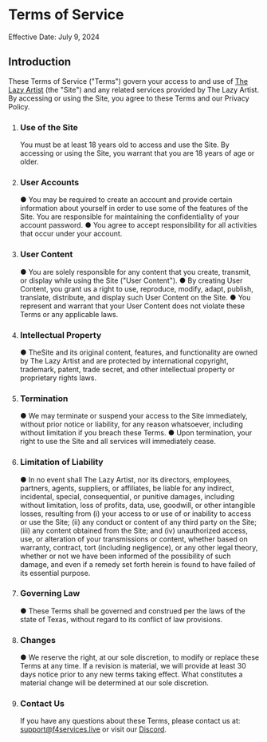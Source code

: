 # Terms of Service
Effective Date: July 9, 2024

## Introduction
These Terms of Service ("Terms") govern your access to and use of [The Lazy Artist](https://thelazyartistai.com)
(the "Site") and any related services provided by The Lazy Artist. By accessing or using the Site, you
agree to these Terms and our Privacy Policy.
1. ### Use of the Site
   You must be at least 18 years old to access and use the Site. By accessing or using the Site, you
   warrant that you are 18 years of age or older.
2. ### User Accounts
   ● You may be required to create an account and provide certain information about yourself
   in order to use some of the features of the Site. You are responsible for maintaining the
   confidentiality of your account password.
   ● You agree to accept responsibility for all activities that occur under your account.
3. ### User Content
   ● You are solely responsible for any content that you create, transmit, or display while
   using the Site ("User Content").
   ● By creating User Content, you grant us a right to use, reproduce, modify, adapt, publish,
   translate, distribute, and display such User Content on the Site.
   ● You represent and warrant that your User Content does not violate these Terms or any
   applicable laws.
4. ### Intellectual Property
   ● TheSite and its original content, features, and functionality are owned by The Lazy Artist and
   are protected by international copyright, trademark, patent, trade secret, and other
   intellectual property or proprietary rights laws.
5. ### Termination
   ● We may terminate or suspend your access to the Site immediately, without prior notice or
   liability, for any reason whatsoever, including without limitation if you breach these
   Terms.
   ● Upon termination, your right to use the Site and all services will immediately cease.
6. ### Limitation of Liability
   ● In no event shall The Lazy Artist, nor its directors, employees, partners, agents, suppliers, or
   affiliates, be liable for any indirect, incidental, special, consequential, or punitive
   damages, including without limitation, loss of profits, data, use, goodwill, or other
   intangible losses, resulting from (i) your access to or use of or inability to access or use
   the Site; (ii) any conduct or content of any third party on the Site; (iii) any content
   obtained from the Site; and (iv) unauthorized access, use, or alteration of your
   transmissions or content, whether based on warranty, contract, tort (including
   negligence), or any other legal theory, whether or not we have been informed of the
   possibility of such damage, and even if a remedy set forth herein is found to have failed
   of its essential purpose.
7. ### Governing Law
   ● These Terms shall be governed and construed per the laws of the state of Texas, without
   regard to its conflict of law provisions.
8. ### Changes
   ● We reserve the right, at our sole discretion, to modify or replace these Terms at any time.
   If a revision is material, we will provide at least 30 days notice prior to
   any new terms taking effect. What constitutes a material change will be determined at our
   sole discretion.
9. ### Contact Us
   If you have any questions about these Terms, please contact us at:
   support@f4services.live or visit our [Discord](https://discord.gg/XpRMvAkyTv).
